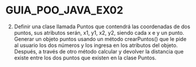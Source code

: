 # GUIA_POO_JAVA_EX02
2. Definir una clase llamada Puntos que contendrá las coordenadas de dos puntos, sus 
atributos serán, x1, y1, x2, y2, siendo cada x e y un punto. Generar un objeto puntos 
usando un método crearPuntos() que le pide al usuario los dos números y los ingresa en 
los atributos del objeto. Después, a través de otro método calcular y devolver la distancia 
que existe entre los dos puntos que existen en la clase Puntos.
